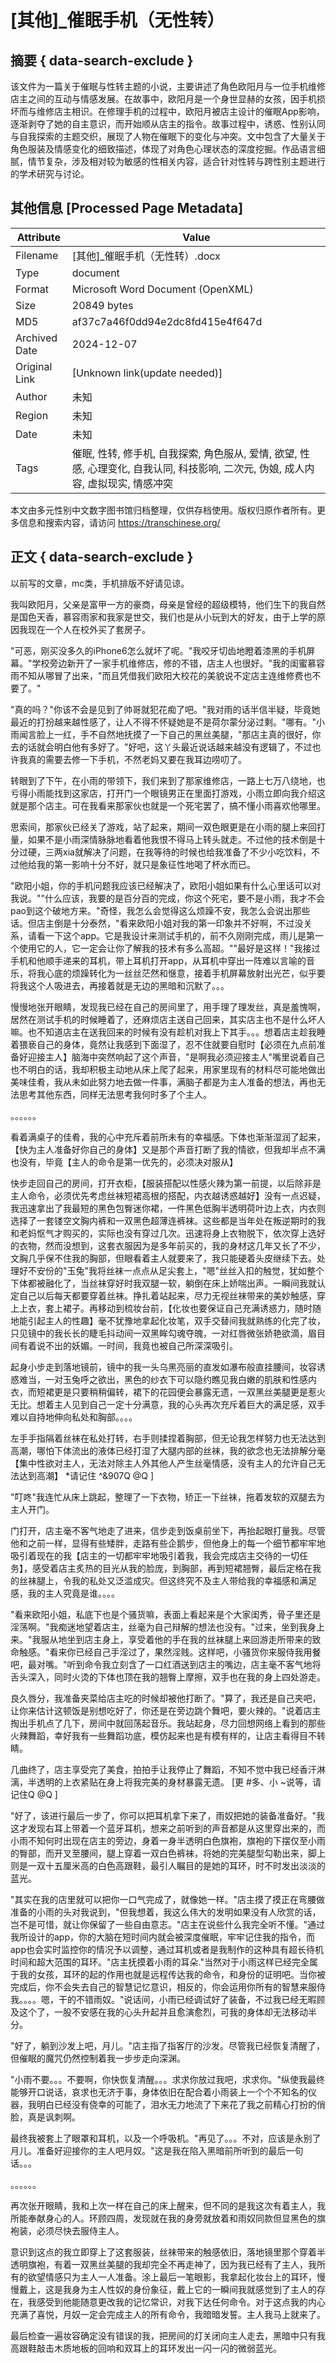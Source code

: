 # [其他]_催眠手机（无性转）



## 摘要  { data-search-exclude }

<!-- tcd_abstract -->
该文件为一篇关于催眠与性转主题的小说，主要讲述了角色欧阳月与一位手机维修店主之间的互动与情感发展。在故事中，欧阳月是一个身世显赫的女孩，因手机损坏而与维修店主相识。在修理手机的过程中，欧阳月被店主设计的催眠App影响，逐渐剥夺了她的自主意识，而开始顺从店主的指令。故事过程中，诱惑、性别认同与自我探索的主题交织，展现了人物在催眠下的变化与冲突。文中包含了大量关于角色服装及情感变化的细致描述，体现了对角色心理状态的深度挖掘。作品语言细腻，情节复杂，涉及相对较为敏感的性相关内容，适合针对性转与跨性别主题进行的学术研究与讨论。

<!-- tcd_abstract_end -->

## 其他信息 [Processed Page Metadata]

| Attribute       | Value                                  |
|-----------------|----------------------------------------|
| Filename        | [其他]_催眠手机（无性转）.docx                             |
| Type            | document                                 |
| Format          | Microsoft Word Document (OpenXML)                               |
| Size            | 20849 bytes                           |
| MD5             | af37c7a46f0dd94e2dc8fd415e4f647d                                  |
| Archived Date   | 2024-12-07                             |
| Original Link   | [Unknown link(update needed)]                         |
| Author          | 未知                               |
| Region          | 未知                               |
| Date            | 未知                                 |
| Tags            | 催眠, 性转, 修手机, 自我探索, 角色服从, 爱情, 欲望, 性感, 心理变化, 自我认同, 科技影响, 二次元, 伪娘, 成人内容, 虚拟现实, 情感冲突                                 |

本文由多元性别中文数字图书馆归档整理，仅供存档使用。版权归原作者所有。更多信息和搜索内容，请访问 <https://transchinese.org/>


## 正文 { data-search-exclude }

<!-- tcd_main_text -->
以前写的文章，mc类，手机排版不好请见谅。

我叫欧阳月，父亲是富甲一方的豪商，母亲是曾经的超级模特，他们生下的我自然是国色天香，慕容雨家和我家是世交，我们也是从小玩到大的好友，由于上学的原因我现在一个人在校外买了套房子。

"可恶，刚买没多久的iPhone6怎么就坏了呢。"我咬牙切齿地瞪着漆黑的手机屏幕。"学校旁边新开了一家手机维修店，修的不错，店主人也很好。"我的闺蜜慕容雨不知从哪冒了出来，"而且凭借我们欧阳大校花的美貌说不定店主连维修费也不要了。"

"真的吗？"你该不会是见到了帅哥就犯花痴了吧。"我对雨的话半信半疑，毕竟她最近的打扮越来越性感了，让人不得不怀疑她是不是荷尔蒙分泌过剩。"哪有。"小雨闻言脸上一红，手不自然地抚摸了一下自己的黑丝美腿，"那店主真的很好，你去的话就会明白他有多好了。"好吧，这丫头最近说话越来越没有逻辑了，不过也许我真的需要去修一下手机，不然老妈又要在我耳边唠叨了。

转眼到了下午，在小雨的带领下，我们来到了那家维修店，一路上七万八绕地，也亏得小雨能找到这家店，打开门一个眼镜男正在里面打游戏，小雨立即向我介绍这就是那个店主。可在我看来那家伙也就是一个死宅罢了，搞不懂小雨喜欢他哪里。

思索间，那家伙已经关了游戏，站了起来，期间一双色眼更是在小雨的腿上来回打量，如果不是小雨深情脉脉地看着他我恨不得马上转头就走。不过他的技术倒是十分过硬，三两xia就解决了问题，在我等待的时候也给我准备了不少小吃饮料，不过他给我的第一影响十分不好，就只是象征性地喝了杯水而已。

"欧阳小姐，你的手机问题我应该已经解决了，欧阳小姐如果有什么心里话可以对我说。""什么应该，我要的是百分百的完成，你这个死宅，要不是小雨，我才不会pao到这个破地方来。"奇怪，我怎么会觉得这么烦躁不安，我怎么会说出那些话。但店主倒是十分泰然，"看来欧阳小姐对我的第一印象并不好啊，不过没关系，请看一下这个app。它是我设计来测试手机的，前不久刚刚完成，雨儿是第一个使用它的人，它一定会让你了解我的技术有多么高超。""最好是这样！"我接过手机和他顺手递来的耳机，带上耳机打开app，从耳机中穿出一阵难以言喻的音乐，将我心底的烦躁转化为一丝丝茫然和惬意，接着手机屏幕放射出光芒，似乎要将我这个人吸进去，再接着就是无边的黑暗和沉默了。。。

慢慢地张开眼睛，发现我已经在自己的房间里了，用手理了理发丝，真是羞愧啊，居然在测试手机的时候睡着了，还麻烦店主送自己回来，其实店主也不是什么坏人嘛。也不知道店主在送我回来的时候有没有趁机对我上下其手。。。想着店主趁我睡着猥亵自己的身体，竟然让我感到下面湿了，忍不住就要自慰时【必须在九点前准备好迎接主人】脑海中突然响起了这个声音，"是啊我必须迎接主人"嘴里说着自己也不明白的话，我却积极主动地从床上爬了起来，用家里现有的材料尽可能地做出美味佳肴，我从未如此努力地去做一件事，满脑子都是为主人准备的想法，再也无法思考其他东西，同样无法思考我何时多了个主人。

。。。。。。

看着满桌子的佳肴，我的心中充斥着前所未有的幸福感。下体也渐渐湿润了起来，【快为主人准备好你自己的身体】又是那个声音打断了我的情欲，但我却半点不满也没有，毕竟【主人的命令是第一优先的，必须决对服从】

快步走回自己的房间，打开衣柜，【服装搭配以性感火辣为第一前提，以后除非是主人命令，必须优先考虑丝袜短裙高根的搭配，内衣越诱惑越好】没有一点迟疑，我迅速拿出了我最短的黑色包臀迷你裙，一件黑色低胸半透明荷叶边上衣，内衣则选择了一套镂空文胸内裤和一双黑色超薄连裤袜。这些都是当年处在叛逆期时的我和老妈怄气才购买的，实际也没有穿过几次。迅速将身上衣物脱下，依次穿上选好的衣物，然而没想到，这套衣服因为是多年前买的，我的身材这几年又长了不少，文胸几乎保不住我的胸部，但眼看着主人就要来了，我只能硬着头皮继续下去。处理好不安份的"玉兔"我将丝袜一点点从足尖套上，"嗯"丝丝入扣的触觉，犹如整个下体都被融化了，当丝袜穿好时我双腿一软，躺倒在床上娇喘出声。一瞬间我就认定自己以后每天都要穿着丝袜。挣扎着站起来，尽力无视丝袜带来的美妙触感，穿上上衣，套上裙子。再移动到梳妆台前，【化妆也要保证自己充满诱惑力，随时随地能引起主人的性趣】毫不犹豫地拿起化妆笔，双手交替间我就熟练的化完了妆，只见镜中的我长长的睫毛抖动间一双黑眸勾魂夺魄，一对红唇微张娇艳欲滴，眉目间有着说不出的妖媚。一时间，我竟也被自己所深深吸引。

起身小步走到落地镜前，镜中的我一头乌黑亮丽的直发如瀑布般直挂腰间，妆容诱惑难当，一对玉兔呼之欲出，黑色的纱衣下可以隐约瞧见我白嫩的肌肤和性感内衣，而短裙更是只要稍稍偏转，裙下的花园便会暴露无遗，一双黑丝美腿更是惹火无比。想着主人见到自己一定十分满意，我的心头再次充斥着巨大的满足感，双手难以自持地伸向私处和胸部。。。。

左手手指隔着丝袜在私处打转，右手则揉捏着胸部，但无论我怎样努力也无法达到高潮，哪怕下体流出的液体已经打湿了大腿内部的丝袜，我的欲念也无法排解分毫【集中性欲对主人，无法对除主人外其他人产生丝毫情感，没有主人的允许自己无法达到高潮】 *请记住 ^&907Q @Q ]

"叮咚"我连忙从床上跳起，整理了一下衣物，矫正一下丝袜，拖着发软的双腿去为主人开门。

门打开，店主毫不客气地走了进来，信步走到饭桌前坐下，再抬起眼打量我。尽管他和之前一样，显得有些矮胖，走路有些企鹅步，但他身上的每一个细节都牢牢地吸引着现在的我【店主的一切都牢牢地吸引着我，我会完成店主交待的一切任务】，感受着店主炙热的目光从我的脸庞，到胸部，再到短裙翘臀，最后定格在我的丝袜腿上，令我的私处又泛滥成灾。但这终究不及主人带给我的幸福感和满足感，我的主人究竟是谁。。。。

"看来欧阳小姐，私底下也是个骚货嘛，表面上看起来是个大家闺秀，骨子里还是淫荡啊。"我痴迷地望着店主，丝毫为自己辩解的想法也没有。"过来，坐到我身上来。"我服从地坐到店主身上，享受着他的手在我的丝袜腿上来回游走所带来的致命触感。"看来你已经自己手淫过了，果然淫贱。这样吧，小骚货你来服侍我用餐吧，最对嘴。"听到命令我立刻含了一口红酒送到店主的嘴边，店主毫不客气地将舌头深入，同时火烫的下体也顶在我的翘臀上摩擦，双手也在我的身上四处游走。

良久唇分，我准备夹菜给店主吃的时候却被他打断了。"算了，我还是自己夹吧，让你来估计这顿饭是别想吃好了，你还是在旁边跳个舞吧，要火辣的。"说着店主掏出手机点了几下，房间中就回荡起音乐。我站起身，尽力回想网络上看到的那些火辣舞蹈，幸好我有一些舞蹈功底，模仿起来也是有模有样的，让店主看得目不转睛。

几曲终了，店主享受完了美食，拍拍手让我停止了舞蹈，不知不觉中我已经香汗淋漓，半透明的上衣紧贴在身上将我完美的身材暴露无遗。 [更 #多、小 ~说等，请记住Q @Q ]

"好了，该进行最后一步了，你可以把耳机拿下来了，雨奴把她的装备准备好。"我这才发现右耳上带着一个蓝牙耳机，想来之前听到的声音都是从这里穿出来的，而小雨不知何时出现在店主的旁边，身着一身半透明白色旗袍，旗袍的下摆仅至小雨的臀部，而开叉至腰间，腿上穿着一双白色裤袜，将她的完美腿型勾勒出来，脚上则是一双十五厘米高的白色高跟鞋，最引人瞩目的是她的耳环，时不时发出淡淡的蓝光。

"其实在我的店里就可以把你一口气完成了，就像她一样。"店主摸了摸正在弯腰做准备的小雨的头对我说到，"但我想着，我这么伟大的发明如果没有人欣赏的话，岂不是可惜，就让你保留了一些自由意志。"店主在说些什么我完全听不懂。"通过我所设计的app，你的大脑在短时间内就会被深度催眠，牢牢记住我的指令，而app也会实时监控你的情况予以调整，通过耳机或者是我制作的这种具有超长待机时间和超大范围的耳环。"店主抚摸着小雨的耳朵."当然对于小雨这样已经完全属于我的女孩，耳环的起的作用也就是远程传达我的命令，和身份的证明吧。当你被完成后，你不会失去自己的智慧记忆意识，相反的，你会运用你所有的智慧来服侍我。。。。嗯，干的不错雨奴。"说话间，小雨已经调试好了装备，不过我已经无暇顾及这个了，一股不安感在我的心头升起并且愈演愈烈，可我的身体却无法移动半分。

"好了，躺到沙发上吧，月儿。"店主指了指客厅的沙发。尽管我已经恢复清醒了，但催眠的魔咒仍然控制着我一步步走向深渊。

"小雨不要。。。不要啊，你快恢复清醒。。。求求你放过我吧，求求你。"纵使我最终能够开口说话，哀求也无济于事，身体依旧在配合着小雨装上一个个不知名的仪器，我明白已经没有侥幸的可能了，泪水无力地流了下来花了我之前精心打扮的俏脸，真是讽刺啊。

最终我被套上了眼罩和耳机，以及一个呼吸机。"再见了。。。不对，应该是永别了月儿。准备好迎接你的主人吧月奴。"这是我在陷入黑暗前所听到的最后一句话。。。

。。。。。。

再次张开眼睛，我和上次一样在自己的床上醒来，但不同的是我这次有着主人，我所能奉献身心的人。环顾四周，发现就在我的身旁就放着和雨奴同款但显黑色的旗袍装，必须尽快去服侍主人。

意识到这点的我立即穿上了这套服装，丝袜带来的触感依旧，落地镜里那个穿着半透明旗袍，有着一双黑丝美腿的我却完全不再走神了，因为我已经有了主人，我所有的欲望情感只为主人一人准备。涂上最后一笔眼影，我拿起化妆台上的耳环，慢慢戴上，这是我身为主人性奴的身份象征，戴上它的一瞬间我就感觉到了主人的存在，我感受到他能随意更改我的记忆常识，对我下达任何命令。对于这点我的内心充满了喜悦，月奴一定会完成主人的所有命令，我暗暗发誓。主人我马上就来了。

最后检查一遍妆容确定没有错误的我，把房间的灯关闭向主人走去，黑暗中只有我高跟鞋敲击木质地板的回响和双耳上的耳环发出一闪一闪的微弱蓝光。
<!-- tcd_main_text_end -->


